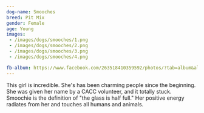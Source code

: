 ```yaml
---
dog-name: Smooches
breed: Pit Mix
gender: Female
age: Young
images:
 - /images/dogs/smooches/1.png
 - /images/dogs/smooches/2.png
 - /images/dogs/smooches/3.png
 - /images/dogs/smooches/4.png

fb-album: https://www.facebook.com/263518410359592/photos/?tab=album&album_id=1491634690881285
---
```

This girl is incredible. She's has been charming people since the beginning. She was given her name by a CACC volunteer, and it totally stuck. Smoochie is the definition of "the glass is half full." Her positive energy radiates from her and touches all humans and animals.
